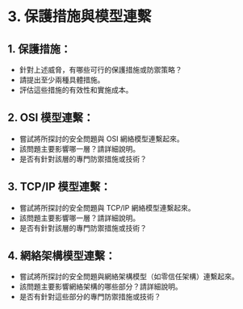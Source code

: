 # 3. 保護措施與模型連繫

## **1. 保護措施**：

- 針對上述威脅，有哪些可行的保護措施或防禦策略？
- 請提出至少兩種具體措施。
- 評估這些措施的有效性和實施成本。

## **2. OSI 模型連繫**：

- 嘗試將所探討的安全問題與 OSI 網絡模型連繫起來。
- 該問題主要影響哪一層？請詳細說明。
- 是否有針對該層的專門防禦措施或技術？

## **3. TCP/IP 模型連繫**：

- 嘗試將所探討的安全問題與 TCP/IP 網絡模型連繫起來。
- 該問題主要影響哪一層？請詳細說明。
- 是否有針對該層的專門防禦措施或技術？

## **4. 網絡架構模型連繫**：

- 嘗試將所探討的安全問題與網絡架構模型（如零信任架構）連繫起來。
- 該問題主要影響網絡架構的哪些部分？請詳細說明。
- 是否有針對這些部分的專門防禦措施或技術？
